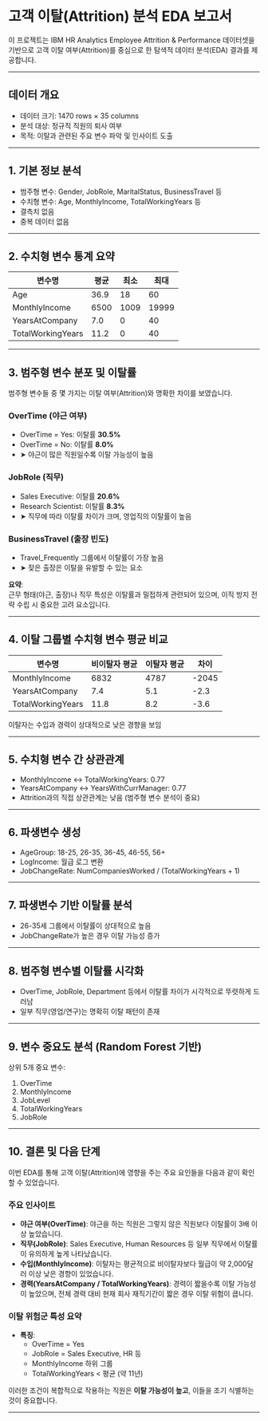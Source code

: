 # 고객 이탈(Attrition) 분석 EDA 보고서

이 프로젝트는 IBM HR Analytics Employee Attrition & Performance 데이터셋을 기반으로 고객 이탈 여부(Attrition)를 중심으로 한 탐색적 데이터 분석(EDA) 결과를 제공합니다.

---

## 데이터 개요

- 데이터 크기: 1470 rows × 35 columns  
- 분석 대상: 정규직 직원의 퇴사 여부
- 목적: 이탈과 관련된 주요 변수 파악 및 인사이트 도출

---

## 1. 기본 정보 분석

- 범주형 변수: Gender, JobRole, MaritalStatus, BusinessTravel 등  
- 수치형 변수: Age, MonthlyIncome, TotalWorkingYears 등  
- 결측치 없음  
- 중복 데이터 없음

---

## 2. 수치형 변수 통계 요약

| 변수명              | 평균 | 최소 | 최대 |
|---------------------|------|------|------|
| Age                 | 36.9 | 18   | 60   |
| MonthlyIncome       | 6500 | 1009 | 19999 |
| YearsAtCompany      | 7.0  | 0    | 40   |
| TotalWorkingYears   | 11.2 | 0    | 40   |

---

## 3. 범주형 변수 분포 및 이탈률

범주형 변수들 중 몇 가지는 이탈 여부(Attrition)와 명확한 차이를 보였습니다.

### OverTime (야근 여부)
- OverTime = Yes: 이탈률 **30.5%**
- OverTime = No: 이탈률 **8.0%**
- ➤ 야근이 많은 직원일수록 이탈 가능성이 높음

### JobRole (직무)
- Sales Executive: 이탈률 **20.6%**
- Research Scientist: 이탈률 **8.3%**
- ➤ 직무에 따라 이탈률 차이가 크며, 영업직의 이탈률이 높음

### BusinessTravel (출장 빈도)
- Travel_Frequently 그룹에서 이탈률이 가장 높음
- ➤ 잦은 출장은 이탈을 유발할 수 있는 요소

**요약**:  
근무 형태(야근, 출장)나 직무 특성은 이탈률과 밀접하게 관련되어 있으며, 이직 방지 전략 수립 시 중요한 고려 요소입니다.


---

## 4. 이탈 그룹별 수치형 변수 평균 비교

| 변수명            | 비이탈자 평균 | 이탈자 평균 | 차이 |
|-------------------|---------------|-------------|------|
| MonthlyIncome     | 6832          | 4787        | -2045 |
| YearsAtCompany    | 7.4           | 5.1         | -2.3  |
| TotalWorkingYears | 11.8          | 8.2         | -3.6  |

이탈자는 수입과 경력이 상대적으로 낮은 경향을 보임

---

## 5. 수치형 변수 간 상관관계

- MonthlyIncome ↔ TotalWorkingYears: 0.77  
- YearsAtCompany ↔ YearsWithCurrManager: 0.77  
- Attrition과의 직접 상관관계는 낮음 (범주형 변수 분석이 중요)

---

## 6. 파생변수 생성

- AgeGroup: 18-25, 26-35, 36-45, 46-55, 56+
- LogIncome: 월급 로그 변환
- JobChangeRate: NumCompaniesWorked / (TotalWorkingYears + 1)

---

## 7. 파생변수 기반 이탈률 분석

- 26-35세 그룹에서 이탈률이 상대적으로 높음
- JobChangeRate가 높은 경우 이탈 가능성 증가

---

## 8. 범주형 변수별 이탈률 시각화

- OverTime, JobRole, Department 등에서 이탈률 차이가 시각적으로 뚜렷하게 드러남
- 일부 직무(영업/연구)는 명확히 이탈 패턴이 존재

---

## 9. 변수 중요도 분석 (Random Forest 기반)

상위 5개 중요 변수:

1. OverTime  
2. MonthlyIncome  
3. JobLevel  
4. TotalWorkingYears  
5. JobRole  

---

## 10. 결론 및 다음 단계

이번 EDA를 통해 고객 이탈(Attrition)에 영향을 주는 주요 요인들을 다음과 같이 확인할 수 있었습니다.

### 주요 인사이트

- **야근 여부(OverTime)**: 야근을 하는 직원은 그렇지 않은 직원보다 이탈률이 3배 이상 높았습니다.
- **직무(JobRole)**: Sales Executive, Human Resources 등 일부 직무에서 이탈률이 유의하게 높게 나타났습니다.
- **수입(MonthlyIncome)**: 이탈자는 평균적으로 비이탈자보다 월급이 약 2,000달러 이상 낮은 경향이 있었습니다.
- **경력(YearsAtCompany / TotalWorkingYears)**: 경력이 짧을수록 이탈 가능성이 높았으며, 전체 경력 대비 현재 회사 재직기간이 짧은 경우 이탈 위험이 큽니다.

### 이탈 위험군 특성 요약

- **특징**:
  - OverTime = Yes
  - JobRole = Sales Executive, HR 등
  - MonthlyIncome 하위 그룹
  - TotalWorkingYears < 평균 (약 11년)

이러한 조건이 복합적으로 작용하는 직원은 **이탈 가능성이 높고**, 이들을 조기 식별하는 것이 중요합니다.

---
